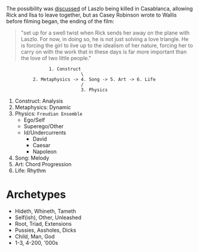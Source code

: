 The possibility was [discussed](https://en.wikipedia.org/wiki/Casablanca_(film)#Writing) of Laszlo being killed in Casablanca, allowing Rick and Ilsa to leave together, but as Casey Robinson wrote to Wallis before filming began, the ending of the film:      
> "set up for a swell twist when Rick sends her away on the plane with Laszlo. For now, in doing so, he is not just solving a love triangle. He is forcing the girl to live up to the idealism of her nature, forcing her to carry on with the work that in these days is far more important than the love of two little people."

                    1. Construct
                                \
              2. Metaphysics -> 4. Song -> 5. Art -> 6. Life
                                /
                                3. Physics
1. Construct: Analysis
2. Metaphysics: Dynamic
3. Physics: `Freudian Ensemble`
   - Ego/Self
   - Superego/Other
   - Id/Undercurrents
      - David
      - Caesar
      - Napoleon 
4. Song: Melody
5. Art: Chord Progression
6. Life: Rhythm

# Archetypes
- Hideth, Whineth, Tameth
- Self(ish), Other, Unleashed
- Root, Triad, Extensions
- Pussies, Assholes, Dicks
- Child, Man, God
- 1-3, 4-200, '000s

